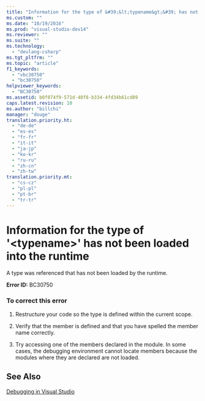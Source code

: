 ```yaml
---
title: "Information for the type of &#39;&lt;typename&gt;&#39; has not been loaded into the runtime | Microsoft Docs"
ms.custom: ""
ms.date: "10/19/2016"
ms.prod: "visual-studio-dev14"
ms.reviewer: ""
ms.suite: ""
ms.technology: 
  - "devlang-csharp"
ms.tgt_pltfrm: ""
ms.topic: "article"
f1_keywords: 
  - "vbc30750"
  - "bc30750"
helpviewer_keywords: 
  - "BC30750"
ms.assetid: b0f074f9-571d-48f8-b334-4fd34b61cd89
caps.latest.revision: 10
ms.author: "billchi"
manager: "douge"
translation.priority.ht: 
  - "de-de"
  - "es-es"
  - "fr-fr"
  - "it-it"
  - "ja-jp"
  - "ko-kr"
  - "ru-ru"
  - "zh-cn"
  - "zh-tw"
translation.priority.mt: 
  - "cs-cz"
  - "pl-pl"
  - "pt-br"
  - "tr-tr"
---
```

# Information for the type of &#39;&lt;typename&gt;&#39; has not been loaded into the runtime
A type was referenced that has not been loaded by the runtime.  
  
 **Error ID:** BC30750  
  
### To correct this error  
  
1.  Restructure your code so the type is defined within the current scope.  
  
2.  Verify that the member is defined and that you have spelled the member name correctly.  
  
3.  Try accessing one of the members declared in the module. In some cases, the debugging environment cannot locate members because the modules where they are declared are not loaded.  
  
## See Also  
 [Debugging in Visual Studio](../debugger/debugging-in-visual-studio.md)